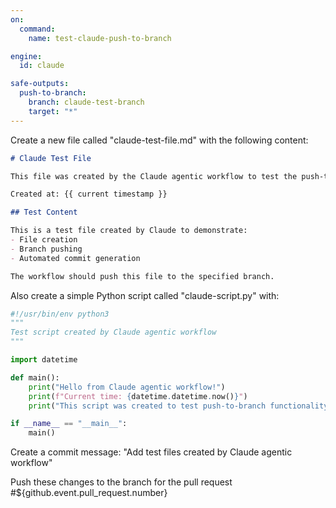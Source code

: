 ```yaml
---
on:
  command:
    name: test-claude-push-to-branch

engine: 
  id: claude

safe-outputs:
  push-to-branch:
    branch: claude-test-branch
    target: "*"
---
```


Create a new file called "claude-test-file.md" with the following content:

```markdown
# Claude Test File

This file was created by the Claude agentic workflow to test the push-to-branch functionality.

Created at: {{ current timestamp }}

## Test Content

This is a test file created by Claude to demonstrate:
- File creation
- Branch pushing
- Automated commit generation

The workflow should push this file to the specified branch.
```

Also create a simple Python script called "claude-script.py" with:

```python
#!/usr/bin/env python3
"""
Test script created by Claude agentic workflow
"""

import datetime

def main():
    print("Hello from Claude agentic workflow!")
    print(f"Current time: {datetime.datetime.now()}")
    print("This script was created to test push-to-branch functionality.")

if __name__ == "__main__":
    main()
```

Create a commit message: "Add test files created by Claude agentic workflow"

Push these changes to the branch for the pull request #${github.event.pull_request.number}
